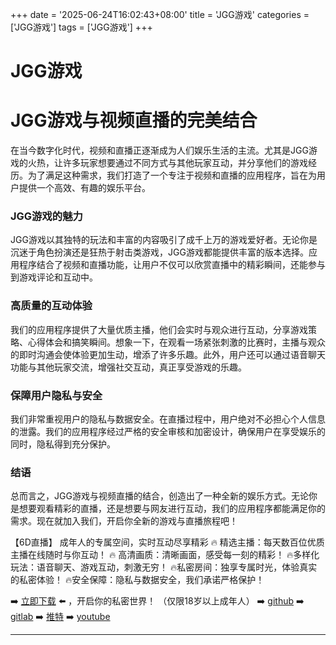 +++
date = '2025-06-24T16:02:43+08:00'
title = 'JGG游戏'
categories = ['JGG游戏']
tags = ['JGG游戏']
+++

# JGG游戏

# JGG游戏与视频直播的完美结合

在当今数字化时代，视频和直播正逐渐成为人们娱乐生活的主流。尤其是JGG游戏的火热，让许多玩家想要通过不同方式与其他玩家互动，并分享他们的游戏经历。为了满足这种需求，我们打造了一个专注于视频和直播的应用程序，旨在为用户提供一个高效、有趣的娱乐平台。

### JGG游戏的魅力

JGG游戏以其独特的玩法和丰富的内容吸引了成千上万的游戏爱好者。无论你是沉迷于角色扮演还是狂热于射击类游戏，JGG游戏都能提供丰富的版本选择。应用程序结合了视频和直播功能，让用户不仅可以欣赏直播中的精彩瞬间，还能参与到游戏评论和互动中。

### 高质量的互动体验

我们的应用程序提供了大量优质主播，他们会实时与观众进行互动，分享游戏策略、心得体会和搞笑瞬间。想象一下，在观看一场紧张刺激的比赛时，主播与观众的即时沟通会使体验更加生动，增添了许多乐趣。此外，用户还可以通过语音聊天功能与其他玩家交流，增强社交互动，真正享受游戏的乐趣。

### 保障用户隐私与安全

我们非常重视用户的隐私与数据安全。在直播过程中，用户绝对不必担心个人信息的泄露。我们的应用程序经过严格的安全审核和加密设计，确保用户在享受娱乐的同时，隐私得到充分保护。

### 结语

总而言之，JGG游戏与视频直播的结合，创造出了一种全新的娱乐方式。无论你是想要观看精彩的直播，还是想要与网友进行互动，我们的应用程序都能满足你的需求。现在就加入我们，开启你全新的游戏与直播旅程吧！

【6D直播】
成年人的专属空间，实时互动尽享精彩
🔥 精选主播：每天数百位优质主播在线随时与你互动！
🔥 高清画质：清晰画面，感受每一刻的精彩！
🔥多样化玩法：语音聊天、游戏互动，刺激无穷！
🔥私密房间：独享专属时光，体验真实的私密体验！
🔥安全保障：隐私与数据安全，我们承诺严格保护！

➡️ [立即下载](https://down123.s3.ap-east-1.amazonaws.com/down/down.html?channelCode=blog) ⬅️ ，开启你的私密世界！
（仅限18岁以上成年人）
➡️ [github](https://aldult-live.github.io/)
➡️ [gitlab](https://seo-09598d.gitlab.io/)
➡️ [推特](https://x.com/wegame33)
➡️ [youtube](https://www.youtube.com/@6Dlive)

---
